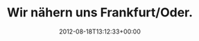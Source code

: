 ---
retweeted: false
source: <a href="http://twitter.com/download/android" rel="nofollow">Twitter for Android</a>
entities:
  user_mentions: []
  urls: []
  symbols: []
  media:
  - expanded_url: https://twitter.com/bascht/status/236812822951129088/photo/1
    indices:
    - '41'
    - '61'
    url: http://t.co/0qZHZMak
    media_url: http://pbs.twimg.com/media/A0lUAf6CcAEz3E_.jpg
    id_str: '236812822955323393'
    id: '236812822955323393'
    media_url_https: https://pbs.twimg.com/media/A0lUAf6CcAEz3E_.jpg
    sizes:
      large:
        w: '1155'
        h: '2048'
        resize: fit
      medium:
        w: '676'
        h: '1200'
        resize: fit
      thumb:
        w: '150'
        h: '150'
        resize: crop
      small:
        w: '383'
        h: '680'
        resize: fit
    type: photo
    display_url: pic.twitter.com/0qZHZMak
  hashtags:
  - text: eurucamp
    indices:
    - '31'
    - '40'
display_text_range:
- '0'
- '61'
favorite_count: '1'
id_str: '236812822951129088'
truncated: false
retweet_count: '1'
id: '236812822951129088'
possibly_sensitive: false
created_at: Sat Aug 18 13:12:33 +0000 2012
favorited: false
full_text: 'Wir nähern uns Frankfurt/Oder. #eurucamp'
lang: de
extended_entities:
  media:
  - expanded_url: https://twitter.com/bascht/status/236812822951129088/photo/1
    indices:
    - '41'
    - '61'
    url: http://t.co/0qZHZMak
    media_url: http://pbs.twimg.com/media/A0lUAf6CcAEz3E_.jpg
    id_str: '236812822955323393'
    id: '236812822955323393'
    media_url_https: https://pbs.twimg.com/media/A0lUAf6CcAEz3E_.jpg
    sizes:
      large:
        w: '1155'
        h: '2048'
        resize: fit
      medium:
        w: '676'
        h: '1200'
        resize: fit
      thumb:
        w: '150'
        h: '150'
        resize: crop
      small:
        w: '383'
        h: '680'
        resize: fit
    type: photo
    display_url: pic.twitter.com/0qZHZMak
tags:
- eurucamp
- pesos:twitter
date: '2012-08-18T13:12:33+00:00'
src: https://twitter.com/bascht/status/236812822951129088
original_url: https://twitter.com/bascht/status/236812822951129088
type: twitter_tweet
media_url: https://img.bascht.com/twitter/pbs.twimg.com/media/A0lUAf6CcAEz3E_.jpg
text: 'Wir nähern uns Frankfurt/Oder. #eurucamp'
title: 'Wir nähern uns Frankfurt/Oder. '

---